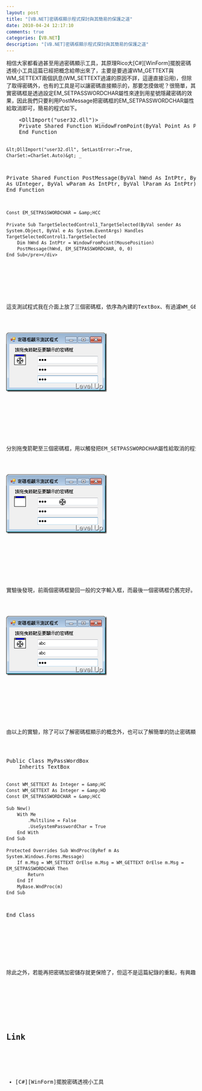 ```yaml
---
layout: post
title: "[VB.NET]密碼框顯示程式探討與其簡易的保護之道"
date: 2010-04-24 12:17:10
comments: true
categories: [VB.NET]
description: "[VB.NET]密碼框顯示程式探討與其簡易的保護之道"
---
```

<p>相信大家都看過甚至用過密碼顯示工具，其原理Rico大[C#][WinForm]擺脫密碼透視小工具這篇已經把概念給帶出來了，主要是要過濾WM_GETTEXT與WM_SETTEXT兩個訊息(WM_SETTEXT過濾的原因不詳，這邊直接沿用)，但除了取得密碼外，也有的工具是可以讓密碼直接顯示的，那要怎摸做呢？很簡單，其實密碼框是透過設定EM_SETPASSWORDCHAR屬性來達到用星號隱藏密碼的效果，因此我們只要利用PostMessage把密碼框的EM_SETPASSWORDCHAR屬性給取消即可，簡易的程式如下。</p>  <div style="padding-bottom: 0px; margin: 0px; padding-left: 0px; padding-right: 0px; display: inline; float: none; padding-top: 0px" id="scid:812469c5-0cb0-4c63-8c15-c81123a09de7:89594e39-3a0e-4282-965d-0128e5a25a84" class="wlWriterEditableSmartContent"><pre name="code" class="vb">    &lt;DllImport("user32.dll")&gt; _
    Private Shared Function WindowFromPoint(ByVal Point As Point) As IntPtr
    End Function

    &lt;DllImport("user32.dll", SetLastError:=True, CharSet:=CharSet.Auto)&gt; _
Private Shared Function PostMessage(ByVal hWnd As IntPtr, ByVal Msg As UInteger, ByVal wParam As IntPtr, ByVal lParam As IntPtr) As Boolean
    End Function

    Const EM_SETPASSWORDCHAR = &amp;HCC

    Private Sub TargetSelectedControl1_TargetSelected(ByVal sender As System.Object, ByVal e As System.EventArgs) Handles TargetSelectedControl1.TargetSelected
        Dim hWnd As IntPtr = WindowFromPoint(MousePosition)
        PostMessage(hWnd, EM_SETPASSWORDCHAR, 0, 0)
    End Sub</pre></div>

<p> </p>

<p>這支測試程式我在介面上放了三個密碼框，依序為內建的TextBox、有過濾WM_GETTEXT與WM_SETTEXT的密碼框、與增加過濾EM_SETPASSWORDCHAR的密碼框，在上面分別打入測試用的字串"abc"。</p>

<p><img style="border-right-width: 0px; display: inline; border-top-width: 0px; border-bottom-width: 0px; border-left-width: 0px" title="image" border="0" alt="image" src="\images\posts\14783\image_thumb.png" width="268" height="158" /></p>

<p> </p>

<p>分別拖曳箭靶至三個密碼框，用以觸發把EM_SETPASSWORDCHAR屬性給取消的程式碼。</p>

<p><img style="border-right-width: 0px; display: inline; border-top-width: 0px; border-bottom-width: 0px; border-left-width: 0px" title="image" border="0" alt="image" src="\images\posts\14783\image_thumb_1.png" width="268" height="158" /> </p>

<p> </p>

<p>實驗後發現，前兩個密碼框變回一般的文字輸入框，而最後一個密碼框仍舊完好。</p>

<p><img style="border-right-width: 0px; display: inline; border-top-width: 0px; border-bottom-width: 0px; border-left-width: 0px" title="image" border="0" alt="image" src="\images\posts\14783\image_thumb_2.png" width="268" height="158" /> </p>

<p> </p>

<p>由以上的實驗，除了可以了解密碼框顯示的概念外，也可以了解簡單的防止密碼顯示起碼要過濾WM_GETTEXT、WM_SETTEXT、與EM_SETPASSWORDCHAR，就像如下的程式一般：</p>

<div style="padding-bottom: 0px; margin: 0px; padding-left: 0px; padding-right: 0px; display: inline; float: none; padding-top: 0px" id="scid:812469c5-0cb0-4c63-8c15-c81123a09de7:74821b60-646a-4139-8b15-7d43c73290bd" class="wlWriterEditableSmartContent"><pre name="code" class="vb">Public Class MyPassWordBox
    Inherits TextBox

    Const WM_SETTEXT As Integer = &amp;HC
    Const WM_GETTEXT As Integer = &amp;HD
    Const EM_SETPASSWORDCHAR = &amp;HCC

    Sub New()
        With Me
            .Multiline = False
            .UseSystemPasswordChar = True
        End With
    End Sub

    Protected Overrides Sub WndProc(ByRef m As System.Windows.Forms.Message)
        If m.Msg = WM_SETTEXT OrElse m.Msg = WM_GETTEXT OrElse m.Msg = EM_SETPASSWORDCHAR Then
            Return
        End If
        MyBase.WndProc(m)
    End Sub

End Class
</pre></div>

<p> </p>

<p>除此之外，若能再把密碼加密儲存就更保險了，但這不是這篇紀錄的重點，有興趣的自行研究。</p>

<p> </p>

<h2>Link</h2>

<ul>
  <li>[C#][WinForm]擺脫密碼透視小工具 </li>
</ul>